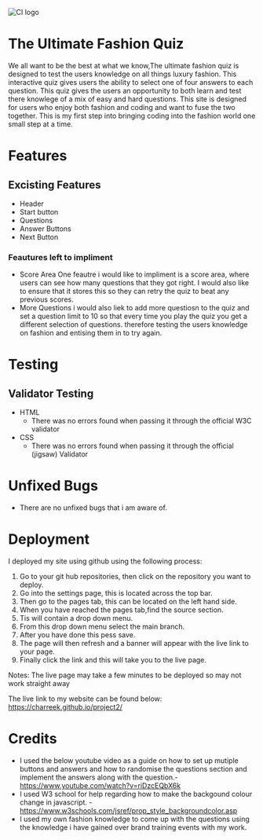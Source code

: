 ![CI logo](https://codeinstitute.s3.amazonaws.com/fullstack/ci_logo_small.png)

# The Ultimate Fashion Quiz
We all want to be the best at what we know,The ultimate fashion quiz is designed to test the users knowledge on all things luxury fashion. This interactive quiz gives users the ability to select one of four answers to each question. This quiz gives the users an opportunity to both learn and test there knowlege of a mix of easy and hard questions. 
This site is designed for users who enjoy both fashion and coding and want to fuse the two together. This is my first step into bringing coding into the fashion world one small step at a time. 
# Features 
## Excisting Features 
 
 * Header 
 * Start button 
 * Questions 
 * Answer Buttons 
 * Next Button 

 ### Feautures left to impliment 
  * Score Area 
  One feautre i would like to impliment is a score area, where users can see how many questions that they got right. I would also like to ensure that it stores this so they can retry the quiz to beat any previous scores. 
  * More Questions 
  i would also liek to add more questiosn to the quiz and set a question limit to 10 so that every time you play the quiz you get a different selection of questions. therefore testing the users knowledge on fashion and entising them in to try again. 

  # Testing

  ## Validator Testing 
  * HTML 
      * There was no errors found when passing it through the official W3C validator
  * CSS 
      * There was no errors found when passing it through the official (jigsaw) Validator
  


  # Unfixed Bugs 
  * There are no unfixed bugs that i am aware of.


  # Deployment
I deployed my site using github using the following process: 
1. Go to your git hub repositories, then click on the repository you want to deploy. 
2. Go into the settings page, this is located across the top bar.
3. Then go to the pages tab, this can be located on the left hand side.
4. When you have reached the pages tab,find the source section.
5. Tis will contain a drop down menu.
6. From this drop down menu select the main branch.
7. After you have done this pess save. 
8. The page will then refresh and a banner will appear with the live link to your page. 
9. Finally click the link and this will take you to the live page. 

Notes: The live page may take a few minutes to be deployed so may not work straight away 

The live link to my website can be found below:
 https://charreek.github.io/project2/ 


  # Credits
  * I used the below youtube video as a guide on how to set up mutiple buttons and answers and how to randomise the questions section and implement the answers along with the question.- https://www.youtube.com/watch?v=riDzcEQbX6k
  * I used W3 school for help regarding how to make the backgound colour change in javascript. - https://www.w3schools.com/jsref/prop_style_backgroundcolor.asp 
  * I used my own fashion knowledge to come up with the questions using the knowledge i have gained over brand training events with my work. 

